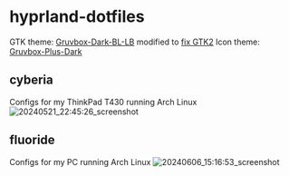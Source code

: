 # hyprland-dotfiles
GTK theme: [Gruvbox-Dark-BL-LB](https://github.com/Fausto-Korpsvart/Gruvbox-GTK-Theme) modified to [fix GTK2](https://github.com/Fausto-Korpsvart/Gruvbox-GTK-Theme/issues/48)
Icon theme: [Gruvbox-Plus-Dark](https://github.com/SylEleuth/gruvbox-plus-icon-pack)

## cyberia
Configs for my ThinkPad T430 running Arch Linux
![20240521_22:45:26_screenshot](https://github.com/yazoink/hyprland-dotfiles/assets/98802603/ce41831c-c825-40db-9420-7536949fd3b5)

## fluoride
Configs for my PC running Arch Linux
![20240606_15:16:53_screenshot](https://github.com/yazoink/hyprland-dotfiles/assets/98802603/a02a7f47-0f38-4ccf-8ee2-aca4e7af4afb)

